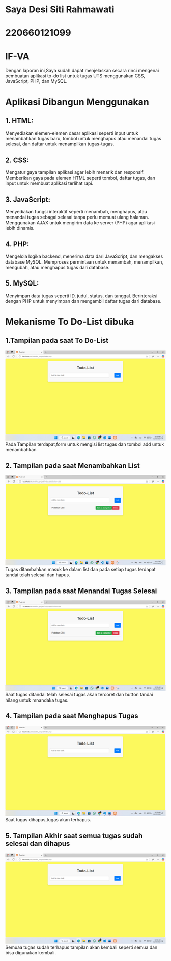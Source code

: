 # Saya Desi Siti Rahmawati

# 220660121099

# IF-VA

Dengan laporan ini,Saya sudah dapat menjelaskan secara rinci mengenai pembuatan aplikasi to-do list untuk tugas UTS menggunakan CSS, JavaScript, PHP, dan MySQL.

# Aplikasi Dibangun Menggunakan

## 1. HTML:

Menyediakan elemen-elemen dasar aplikasi seperti input untuk menambahkan tugas baru, tombol untuk menghapus atau menandai tugas selesai, dan daftar untuk menampilkan tugas-tugas.

## 2. CSS:

Mengatur gaya tampilan aplikasi agar lebih menarik dan responsif.
Memberikan gaya pada elemen HTML seperti tombol, daftar tugas, dan input untuk membuat aplikasi terlihat rapi.

## 3. JavaScript:

Menyediakan fungsi interaktif seperti menambah, menghapus, atau menandai tugas sebagai selesai tanpa perlu memuat ulang halaman.
Menggunakan AJAX untuk mengirim data ke server (PHP) agar aplikasi lebih dinamis.

## 4. PHP:

Mengelola logika backend, menerima data dari JavaScript, dan mengakses database MySQL.
Memproses permintaan untuk menambah, menampilkan, mengubah, atau menghapus tugas dari database.

## 5. MySQL:

Menyimpan data tugas seperti ID, judul, status, dan tanggal.
Berinteraksi dengan PHP untuk menyimpan dan mengambil daftar tugas dari database.

# Mekanisme To Do-List dibuka

## 1.Tampilan pada saat To Do-List
![Tampilan](https://github.com/DesiSitiR/Gambar-untuk-PBW/blob/main/Tampilan%20awal%20aplikasi%20Todo-List.png?raw=true)
Pada Tampilan terdapat,form untuk mengisi list tugas dan tombol add untuk menambahkan

## 2. Tampilan pada saat Menambahkan List
![ Tambah Tugas](https://github.com/DesiSitiR/Gambar-untuk-PBW/blob/main/Tampilan%20tambah%20tugas.png?raw=true)
Tugas ditambahkan masuk ke dalam list dan pada setiap tugas terdapat tandai telah selesai dan hapus.

## 3. Tampilan pada saat Menandai Tugas Selesai
![ Tandai Tugas](https://github.com/DesiSitiR/Gambar-untuk-PBW/blob/main/Tampilan%20tambah%20tugas.png?raw=true)
Saat tugas ditandai telah selesai tugas akan tercoret dan button tandai hilang untuk mnandaka tugas.


## 4. Tampilan pada saat Menghapus Tugas
![Hapus](https://github.com/DesiSitiR/Gambar-untuk-PBW/blob/main/Tampilan%20awal%20aplikasi%20Todo-List.png?raw=true)
Saat tugas dihapus,tugas akan terhapus.


## 5. Tampilan Akhir saat semua tugas sudah selesai dan dihapus
![Selesai](https://github.com/DesiSitiR/Gambar-untuk-PBW/blob/main/Tampilan%20awal%20aplikasi%20Todo-List.png?raw=true)
Semuaa tugas sudah terhapus tampilan akan kembali seperti semua dan bisa digunakan kembali.

